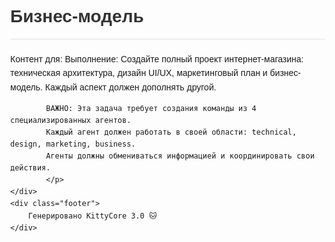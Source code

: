 <!DOCTYPE html>
<html lang="ru">
<head>
    <meta charset="UTF-8">
    <meta name="viewport" content="width=device-width, initial-scale=1.0">
    <title>Бизнес-модель</title>
    <style>
        body { font-family: Arial, sans-serif; margin: 40px; }
        .header { color: #333; border-bottom: 2px solid #eee; }
        .content { margin-top: 20px; line-height: 1.6; }
        .footer { margin-top: 40px; color: #666; font-size: 12px; }
    </style>
</head>
<body>
    <div class="header">
        <h1>Бизнес-модель</h1>
    </div>
    <div class="content">
        <p>Контент для: Выполнение: 
            Создайте полный проект интернет-магазина: техническая архитектура, дизайн UI/UX, маркетинговый план и бизнес-модель. Каждый аспект должен дополнять другой.
            
            ВАЖНО: Эта задача требует создания команды из 4 специализированных агентов.
            Каждый агент должен работать в своей области: technical, design, marketing, business.
            Агенты должны обмениваться информацией и координировать свои действия.
            </p>
    </div>
    <div class="footer">
        Генерировано KittyCore 3.0 🐱
    </div>
</body>
</html>